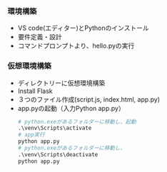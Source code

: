 ### 環境構築
- VS code(エディター)とPythonのインストール
- 要件定義・設計
- コマンドプロンプトより、hello.pyの実行
### 仮想環境構築
- ディレクトリーに仮想環境構築
- Install Flask
- ３つのファイル作成(script.js, index.html, app.py)
- app.pyの起動（入力Python app.py）
    ```python
    # python.exeがあるフォルダーに移動し、起動
    .\venv\Scripts\activate
    # app実行
    python app.py
    # python.exeがあるフォルダーに移動し、
    .\venv\Scripts\deactivate
    python app.py 
    ```


